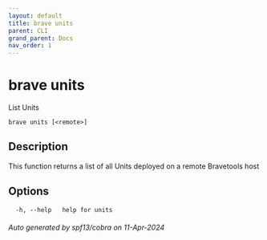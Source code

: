 ```yaml
---
layout: default
title: brave units
parent: CLI
grand_parent: Docs
nav_order: 1
---
```


# brave units

List Units

```
brave units [<remote>]
```

## Description

This function returns a list of all Units deployed on a remote Bravetools host

## Options

```
  -h, --help   help for units
```

###### Auto generated by spf13/cobra on 11-Apr-2024
